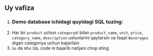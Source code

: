 ## Uy vafiza

1. ### Demo database ichidagi quyidagi SQL tuzing:
2. Har bir `product` uchun `category`si bilan `product_name`, `unit`, `price`, `category_name`, `description` ustunlarini qaytarsin va faqat `Beverages` digan categoriya uchun bajarilsin
3. `Go` da shu `SQL` code ni bajarib natijani chop eting